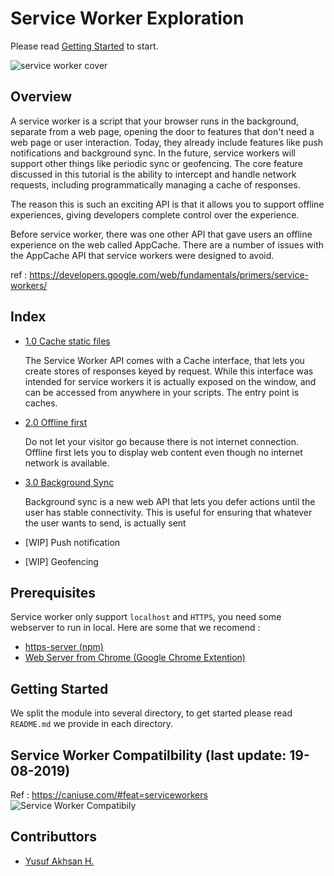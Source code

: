 # Service Worker Exploration
Please read [Getting Started](#getting-started) to start.

![service worker cover](https://philna.sh/images/service-worker.png)

## Overview

A service worker is a script that your browser runs in the background, separate from a web page, opening the door to features that don't need a web page or user interaction. Today, they already include features like push notifications and background sync. In the future, service workers will support other things like periodic sync or geofencing. The core feature discussed in this tutorial is the ability to intercept and handle network requests, including programmatically managing a cache of responses.

The reason this is such an exciting API is that it allows you to support offline experiences, giving developers complete control over the experience.

Before service worker, there was one other API that gave users an offline experience on the web called AppCache. There are a number of issues with the AppCache API that service workers were designed to avoid.

ref : https://developers.google.com/web/fundamentals/primers/service-workers/

## Index 
* [1.0 Cache static files](1.0.cache-static-files)
  
  The Service Worker API comes with a Cache interface, that lets you create stores of responses keyed by request. While this interface was intended for service workers it is actually exposed on the window, and can be accessed from anywhere in your scripts. The entry point is caches.
  
* [2.0 Offline first](2.0.offline-first)

  Do not let your visitor go because there is not internet connection. Offline first lets you to display web content even     though no internet network is available.

* [3.0 Background Sync](3.0.background-sync)

  Background sync is a new web API that lets you defer actions until the user has stable connectivity. This is useful for ensuring that whatever the user wants to send, is actually sent

* [WIP] Push notification
* [WIP] Geofencing

## Prerequisites
Service worker only support `localhost` and `HTTPS`, you need some webserver to run in local. Here are some that we recomend :
* [https-server (npm)](https://www.npmjs.com/package/http-server)
* [Web Server from Chrome (Google Chrome Extention)](https://chrome.google.com/webstore/detail/web-server-for-chrome/ofhbbkphhbklhfoeikjpcbhemlocgigb?hl=en)

## Getting Started
We split the module into several directory, to get started please read `README.md` we provide in each directory.

## Service Worker Compatilbility (last update: 19-08-2019)
Ref : https://caniuse.com/#feat=serviceworkers
![Service Worker Compatibily](https://res.cloudinary.com/dhjkktmal/image/upload/v1566198365/github/Screenshot_from_2019-08-19_14-05-29.png)

## Contributtors
* [Yusuf Akhsan H.](https://twitter.com/xyussanx)
